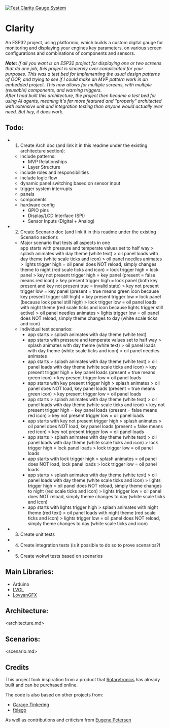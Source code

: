 [![Test Clarity Gauge System](https://github.com/marcelrienks/Clarity/actions/workflows/test.yml/badge.svg)](https://github.com/marcelrienks/Clarity/actions/workflows/test.yml)

# Clarity
An ESP32 project, using platformio, which builds a custom digital gauge for monitoring and displaying your engines key parameters, on various screen configurations and combinations of components and sensors.

_**Note:** If all you want is an ESP32 project for displaying one or two screens that do one job, this project is sincerely over complicated for your purposes. This was a test bed for implementing the usual design patterns of OOP, and trying to see if I could make an MVP pattern work in an embedded project. This now allows for multiple screens, with multiple (reusable) components, and warning triggers.  
After I had built this architecture, the project then became a test bed for using AI agents, meaning it's far more featured and "properly" architected with extensive unit and integration testing than anyone would actually ever need. But hey, it does work._

## Todo:
* 1. Create Arch doc (and link it in this readme under the existing architecture section):
   * include patterns:
      * MVP Relationships
      * Layer Structure
   * include roles and responsibilities
   * include logic flow
   * dynamic panel switching based on sensor input
   * trigger system interrupts
   * panels
   * components
   * hardware config
      * GPIO pins
      * Display/LCD Interface (SPI)
      * Sensor Inputs (Digital + Analog)
* 2. Create Scenario doc (and link it in this readme under the existing Scenario section):
   * Major scenario that tests all aspects in one  
   app starts with pressure and temperate values set to half way > splash animates with day theme (white text) > oil panel loads with day theme (white scale ticks and icon) > oil panel needles animates > lights trigger high = oil panel does NOT reload, simply changes theme to night (red scale ticks and icon) > lock trigger high = lock panel > key not present trigger high = key panel (present = false means red icon) > key present trigger high = lock panel (both key present and key not present true = invalid state) > key not present trigger low = key panel (present = true means green icon because key present trigger still high) > key present trigger low = lock panel (because lock panel still high) > lock trigger low = oil panel loads with night theme (red scale ticks and icon because lights trigger still active) > oil panel needles animates > lights trigger low = oil panel does NOT reload, simply theme changes to day (white scale ticks and icon)
   * Individual test scenarios:
      * app starts > splash animates with day theme (white text)
      * app starts with pressure and temperate values set to half way > splash animates with day theme (white text) > oil panel loads with day theme (white scale ticks and icon) > oil panel needles animates
      * app starts > splash animates with day theme (white text) > oil panel loads with day theme (white scale ticks and icon) > key present trigger high = key panel loads (present = true means green icon) > key present trigger low = oil panel loads
      * app starts with key present trigger high > splash animates > oil panel does NOT load, key panel loads (present = true means green icon) > key present trigger low = oil panel loads
      * app starts > splash animates with day theme (white text) > oil panel loads with day theme (white scale ticks and icon) > key not present trigger high = key panel loads (present = false means red icon) > key not present trigger low = oil panel loads
      * app starts with key not present trigger high > splash animates > oil panel does NOT load, key panel loads (present = false means red icon) > key not present trigger low = oil panel loads
      * app starts > splash animates with day theme (white text) > oil panel loads with day theme (white scale ticks and icon) > lock trigger high = lock panel loads > lock trigger low = oil panel loads
      * app starts with lock trigger high > splash animates > oil panel does NOT load, lock panel loads > lock trigger low = oil panel loads
      * app starts > splash animates with day theme (white text) > oil panel loads with day theme (white scale ticks and icon) > lights trigger high = oil panel does NOT reload, simply theme changes to night (red scale ticks and icon) > lights trigger low = oil panel does NOT reload, simply theme changes to day (white scale ticks and icon)
      * app starts with lights trigger high > splash animates with night theme (red text) > oil panel loads with night theme (red scale ticks and icon) > lights trigger low = oil panel does NOT reload, simply theme changes to day (white scale ticks and icon)
* 3. Create unit tests
* 4. Create integration tests (is it possible to do so to prove scenarios?)
* 5. Create wokwi tests based on scenarios

## Main Libraries:
* Arduino
* [LVGL](https://docs.lvgl.io/master/)
* [LovyanGFX](https://docs.arduino.cc/libraries/lovyangfx/)

## Architecture:

<architecture.md>

## Scenarios:

<scenario.md>

## Credits

This project took inspiration from a product that [Rotarytronics](https://www.rotarytronics.com/) has already built and can be purchased online.

The code is also based on other projects from:
* [Garage Tinkering](https://github.com/garagetinkering)
* [fbiego](https://github.com/fbiego)

As well as contributions and criticism from [Eugene Petersen](https://github.com/gino247)
